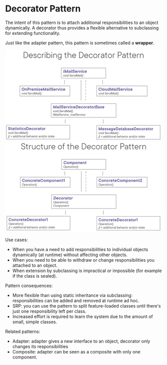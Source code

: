 ﻿# Decorator Pattern
The intent of this pattern is to attach additional responsibilities to an object dynamically. A decorator thus provides a flexible alternative to subclassing for extending functionality.

Just like the adapter pattern, this pattern is sometimes called a **wrapper**.

![](DecoratorPattern.png)
![](DecoratorPatternStructure.png)

Use cases:
- When you have a need to add responsibilities to individual objects dynamically (at runtime) without affecting other objects.
- When you need to be able to withdraw or change responsibilities you attached to an object.
- When extension by subclassing is impractical or impossible (for example if the class is sealed).

Pattern consequences:
- More flexible than using static inheritance via subclassing: responsibilities can be added and removed at runtime ad hoc.
- SRP: you can use the pattern to split feature-loaded classes until there's just one responsibility left per class.
- Increased effort is required to learn the system due to the amount of small, simple classes.

Related patterns:
- Adapter: adapter gives a new interface to an object, decorator only changes its responsibilities
- Composite: adapter can be seen as a composite with only one component.